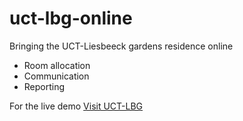 uct-lbg-online
==============

Bringing the UCT-Liesbeeck gardens residence online

- Room allocation
- Communication
- Reporting

For the live demo [Visit UCT-LBG](www.uctlbg.co.za)

